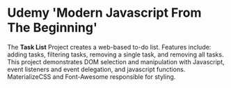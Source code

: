 # Udemy 'Modern Javascript From The Beginning'

The **Task List** Project creates a web-based to-do list. 
Features include: adding tasks, filtering tasks, removing a single task, and removing all tasks. 
This project demonstrates DOM selection and manipulation with Javascript, event listeners and event delegation, and javascript functions. MaterializeCSS and Font-Awesome responsible for styling. 
